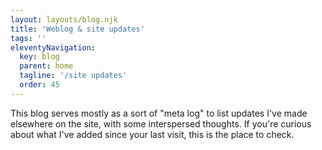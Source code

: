 ```yaml
---
layout: layouts/blog.njk
title: 'Weblog & site updates' 
tags: ''
eleventyNavigation:
  key: blog
  parent: home
  tagline: '/site updates'
  order: 45
---
```

This blog serves mostly as a sort of "meta log" to list updates I've made elsewhere on the site, with some interspersed thoughts. If you're curious about what I've added since your last visit, this is the place to check.
